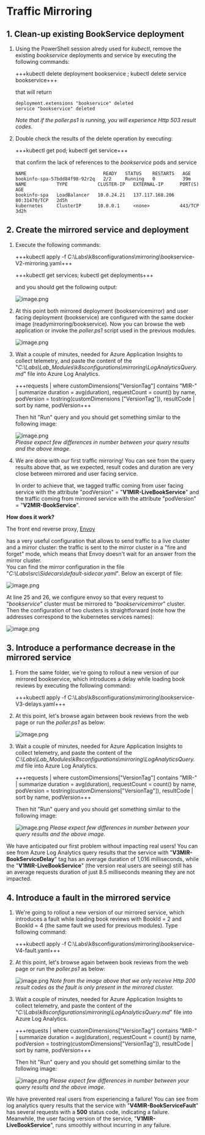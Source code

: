 # Traffic Mirroring

## 1. Clean-up existing BookService deployment

1. Using the PowerShell session alredy used for _kubectl_, remove the existing _bookservice_ deployments and service by executing the following commands:

   +++kubectl delete deployment bookservice ; kubectl delete service bookservice+++

    that will return

    ```nocopy
    deployment.extensions "bookservice" deleted
    service "bookservice" deleted
    ```
    _Note that if the poller.ps1 is running, you will experience Http 503 result codes_.

2. Double check the results of the delete operation by executing:

    +++kubectl get pod; kubectl get service+++

    that confirm the lack of references to the _bookservice_ pods and service

    ```nocopy
    NAME                            READY   STATUS    RESTARTS   AGE
    bookinfo-spa-57bdd84f98-92r2q   2/2     Running   0          39m
    NAME           TYPE           CLUSTER-IP   EXTERNAL-IP      PORT(S)        AGE
    bookinfo-spa   LoadBalancer   10.0.24.21   137.117.168.206  80:31470/TCP   2d5h
    kubernetes     ClusterIP      10.0.0.1     <none>           443/TCP        3d2h
    ```

## 2. Create the mirrored service and deployment

1. Execute the following commands:

    +++kubectl apply -f C:\Labs\k8sconfigurations\mirroring\bookservice-V2-mirroring.yaml+++ 
    
    +++kubectl get services; kubectl get deployments+++

   and you should get the following output:  

   ![image.png](https://github.com/felucian/Ready-AI-APP-ST304/blob/master-private/Lab_Modules/04_TrafficMirroring/imgs/image-a8e9d79a-18bd-44ac-9cb0-f0ac028221a6.png?raw=true)

2. At this point both mirrored deployment (bookservicemirror) and user facing deployment (bookservice) are configured with the same docker image (readymirroring/bookservice). Now you can browse the web application or invoke the _poller.ps1_ script used in the previous modules.

   ![image.png](https://github.com/felucian/Ready-AI-APP-ST304/blob/master-private/Lab_Modules/04_TrafficMirroring/imgs/image-acc4a3b4-a429-4243-b5e0-3cb1c07850f8.png?raw=true)

3. Wait a couple of minutes, needed for Azure Application Insights to collect telemetry, and paste the content of the "_C:\Labs\Lab_Modules\k8sconfigurations\mirroring\LogAnalyticsQuery.md_" file into Azure Log Analytics.

   +++requests | where customDimensions["VersionTag"] contains "MIR-" | summarize duration = avg(duration), requestCount =  count() by name, podVersion = tostring(customDimensions   ["VersionTag"]), resultCode | sort by name, podVersion+++

   Then hit "Run" query and you should get something similar to the following image:  

   ![image.png](https://github.com/felucian/Ready-AI-APP-ST304/blob/master-private/Lab_Modules/04_TrafficMirroring/imgs/image-d02fbdc2-5510-4204-9809-706954155ed9.png?raw=true)  
   _Please expect few differences in number between your query results and the above image_.

4. We are done with our first traffic mirroring! You can see from the query results above that, as we expected, result codes and duration are very close between mirrored and user facing service.

   In order to achieve that, we tagged traffic coming from user facing service with the attribute "podVersion" = "**V1MIR-LiveBookService**" and the traffic coming from mirrored service with the attribute "podVersion" = "**V2MIR-BookService**".

**How does it work?**

The front end reverse proxy, [Envoy](https://www.envoyproxy.io "Envoy")

has a very useful configuration that allows to send traffic to a live cluster and a mirror cluster: the traffic is sent to the mirror cluster in a "fire and forget" mode, which means that Envoy doesn't wait for an answer from the mirror cluster.  
You can find the mirror configuration in the file "_C:\Labs\src\Sidecars\default-sidecar.yaml_". Below an excerpt of file:

![image.png](https://github.com/felucian/Ready-AI-APP-ST304/blob/master-private/Lab_Modules/04_TrafficMirroring/imgs/image-0f5fe834-0adc-4018-8aeb-ab2296b303f1.png?raw=true)

At line 25 and 26, we configure envoy so that every request to "_bookservice_" cluster must be mirrored to "_bookservicemirror_" cluster.  
Then the configuration of two clusters is straightforward (note how the addresses correspond to the kubernetes services names):

![image.png](https://github.com/felucian/Ready-AI-APP-ST304/blob/master-private/Lab_Modules/04_TrafficMirroring/imgs/image-1c22b56b-c325-4fe4-a34b-5db9f2e54e74.png?raw=true)

## 3. Introduce a performance decrease in the mirrored service

1. From the same folder, we're going to rollout a new version of our mirrored bookservice, which introduces a delay while loading book reviews by executing the following command:  

   +++kubectl apply -f C:\Labs\k8sconfigurations\mirroring\bookservice-V3-delays.yaml+++

2. At this point, let's browse again between book reviews from the web page or run the _poller.ps1_ as below:  

   ![image.png](https://github.com/felucian/Ready-AI-APP-ST304/blob/master-private/Lab_Modules/04_TrafficMirroring/imgs/image-acc4a3b4-a429-4243-b5e0-3cb1c07850f8.png?raw=true)

3. Wait a couple of minutes, needed for Azure Application Insights to collect telemetry, and paste the content of the _C:\Labs\Lab_Modules\k8sconfigurations\mirroring\LogAnalyticsQuery.md_ file into Azure Log Analytics.

   +++requests | where customDimensions["VersionTag"] contains "MIR-" | summarize duration = avg(duration), requestCount = count() by name, podVersion = tostring(customDimensions["VersionTag"]), resultCode | sort by name, podVersion+++

   Then hit "Run" query and you should get something similar to the following image:

   ![image.png](https://github.com/felucian/Ready-AI-APP-ST304/blob/master-private/Lab_Modules/04_TrafficMirroring/imgs/image-b8616c82-b892-44a2-86ba-9df3e048b002.png?raw=true)
   _Please expect few differences in number between your query results and the above image_.

We have anticipated our first problem without impacting real users! You can see from Azure Log Analytics query results that the service with "**V3MIR-BookServiceDelay**" tag has an average duration of 1,016 milliseconds, while the "**V1MIR-LiveBookService**" (the version real users are seeing) still has an average requests duration of just 8.5 milliseconds meaning they are not impacted.

## 4. Introduce a fault in the mirrored service

1. We're going to rollout a new version of our mirrored service, which introduces a fault while loading book reviews with BookId = 2 and BookId = 4 (the same fault we used for previous modules). Type following command:  

   +++kubectl apply -f C:\Labs\k8sconfigurations\mirroring\bookservice-V4-fault.yaml+++

2. At this point, let's browse again between book reviews from the web page or run the _poller.ps1_ as below:  

   ![image.png](https://github.com/felucian/Ready-AI-APP-ST304/blob/master-private/Lab_Modules/04_TrafficMirroring/imgs/image-acc4a3b4-a429-4243-b5e0-3cb1c07850f8.png?raw=true)
   _Note from the image above that we only receive Http 200 result codes as the fault is only present in the mirrored cluster._

3. Wait a couple of minutes, needed for Azure Application Insights to collect telemetry, and paste the content of the "_C:\Labs\k8sconfigurations\mirroring\LogAnalyticsQuery.md_" file into Azure Log Analytics.

   +++requests | where customDimensions["VersionTag"] contains "MIR-" | summarize duration = avg(duration), requestCount = count() by name, podVersion = tostring(customDimensions["VersionTag"]), resultCode | sort by name, podVersion+++

   Then hit "Run" query and you should get something similar to the following image:

   ![image.png](https://github.com/felucian/Ready-AI-APP-ST304/blob/master-private/Lab_Modules/04_TrafficMirroring/imgs/image-abf28799-a7e3-4031-b31d-fe60ef532bb8.png?raw=true)
   _Please expect few differences in number between your query results and the above image_.

We have prevented real users from experiencing a failure! You can see from log analytics query results that the service with "**V4MIR-BookServiceFault**" has several requests with a **500** status code, indicating a failure. Meanwhile, the user facing version of the service, "**V1MIR-LiveBookService**", runs smoothly without incurring in any failure.
